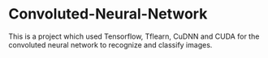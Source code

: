 # Convoluted-Neural-Network
This is a project which used Tensorflow, Tflearn, CuDNN and CUDA for the convoluted neural network to recognize and classify images.
